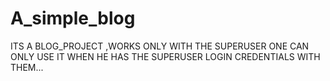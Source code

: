 # A_simple_blog


ITS A BLOG_PROJECT ,WORKS ONLY WITH THE SUPERUSER ONE CAN ONLY USE IT WHEN HE HAS THE SUPERUSER LOGIN CREDENTIALS WITH THEM...
